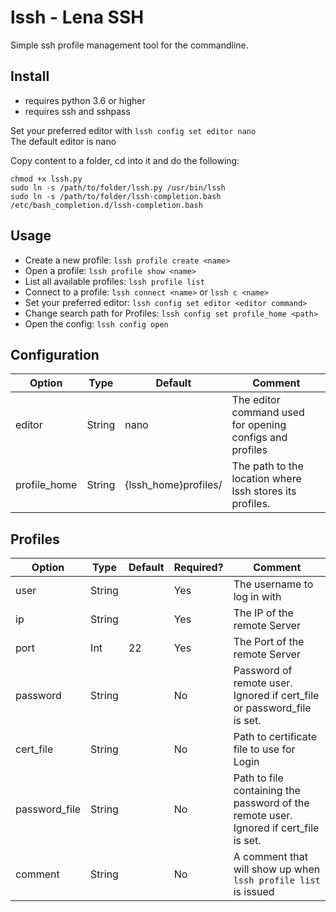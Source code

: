 # lssh - Lena SSH

Simple ssh profile management tool for the commandline.

## Install

* requires python 3.6 or higher
* requires ssh and sshpass

Set your preferred editor with
``lssh config set editor nano``  
The default editor is nano

Copy content to a folder, cd into it and do the following:
```
chmod +x lssh.py
sudo ln -s /path/to/folder/lssh.py /usr/bin/lssh
sudo ln -s /path/to/folder/lssh-completion.bash /etc/bash_completion.d/lssh-completion.bash
```

## Usage

* Create a new profile:
``lssh profile create <name>``
* Open a profile:
``lssh profile show <name>``
* List all available profiles:
``lssh profile list``
* Connect to a profile:
``lssh connect <name>``
or ``lssh c <name>``
* Set your preferred editor:
``lssh config set editor <editor command>``
* Change search path for Profiles:
``lssh config set profile_home <path>``
* Open the config:
``lssh config open``

## Configuration

| Option       | Type   | Default              |  Comment |
|--------------|--------|----------------------|---|
| editor       | String | nano                 |  The editor command used for opening configs and profiles |
| profile_home | String | {lssh_home}profiles/ |  The path to the location where lssh stores its profiles. |

## Profiles

| Option        | Type   | Default | Required? | Comment                                                                               |
|---------------|--------|---------|-----------|---------------------------------------------------------------------------------------|
| user          | String |         | Yes       | The username to log in with                                                           |
| ip            | String |         | Yes       | The IP of the remote Server                                                           |
| port          | Int    | 22      | Yes       | The Port of the remote Server                                                         |
| password      | String |         | No        | Password of remote user. Ignored if cert_file or password_file is set.                |
| cert_file     | String |         | No        | Path to certificate file to use for Login                                             |
| password_file | String |         | No        | Path to file containing the password of the remote user. Ignored if cert_file is set. |
| comment       | String |         | No        | A comment that will show up when ``lssh profile list`` is issued                      |